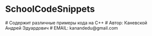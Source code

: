 <h1> SchoolCodeSnippets </h1>
# Содержит различные примеры кода на С++
# Автор: Каневской Андрей Эдуардович
# EMAIL: kanandedu@gmail.com
